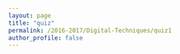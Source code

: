 ```yaml
---
layout: page
title: "quiz"
permalink: /2016-2017/Digital-Techniques/quiz1
author_profile: false
---
```



